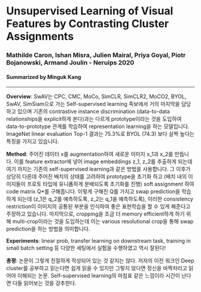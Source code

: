 # Unsupervised Learning of Visual Features by Contrasting Cluster Assignments
### Mathilde Caron, Ishan Misra, Julien Mairal, Priya Goyal, Piotr Bojanowski, Armand Joulin - Neruips 2020
#### Summarized by Minguk Kang
---

**Overview**: SwAV는 CPC, CMC, MoCo, SimCLR, SimCLR2, MoCO2, BYOL, SwAV, SimSiam으로 가는 Self-supervised learning 족보에서 거의 마지막을 담당하고 있으며 기존의 contrastive instance discrimination (data-to-data relationships을 explicit하게 본다)과는 다르게 prototype이라는 것을 도입하여 data-to-prototype 관계를 학습하여 representation learning을 하는 모델입니다.  ImageNet linear evaluation Top-1 결과는 75.3%로 BYOL (74.3) 보다 살짝 높다는 특징을 가지고 있습니다. 

**Method**: 주어진 데이터 x를 augmentation하여 새로운 이미지 x_1과 x_2를 만듭니다. 이를 feature extractor에 넣어 image embeddings z_1, z_2를 추출하게 되는데 여기 까지는 기존의 self-supervised learning과 같은 방법을 사용합니다.  그 이후가 상당히 다른데 주어진 배치의 상태를 고려하여 prototype을 초기화 하고 (배치 내의 이미지들이 프로토 타입에 유니폼하게 분배되도록 초기화를 진행) soft assignment 하여 code matrix Q*를 구해줍니다. 이렇게 구해진 Q를 가지고 swap prediction을 학습하게 되는데 (z_1은 q_2를 예측하도록, z_2는 q_1을 예측하도록), 이러한 consistency restriction이 이미지의 공통된 부분을 인식하여 좋은 표현학습을 할 수 있게 해준다고 주장하고 있습니다. 마지막으로, cropping을 조금 더 memory efficient하게 하기 위해 multi-crop이라는 것을 도입하는데 이는 various resolutional crop을 통해 swap prediction을 하는 방법을 의미합니다. 

 

**Experiments**: linear prob, transfer learning on downstream task, training in small batch setting 등 다양한 세팅에서 실험을 수행하였고 역시 잘된다!

 

**총평**: 논문이 그렇게 친절하게 작성되어 있는 것 같지는 않다. 저자의 이전 워크인 Deep cluster를 공부하고 읽는다면 쉽게 읽을 수 있지만 그렇지 않다면 정신을 바짝차리고 읽어야 이해되는 논문. Self-supervised learning의 마침표 같은 느낌이라 시간이 난다면 다들 읽어보는 것을 강추한다.
